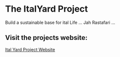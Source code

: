 # The ItalYard Project

Build a sustainable base for ital Life ... Jah Rastafari ...

## Visit the projects website:
[Ital Yard Project Website](https://solomonic.github.io/ital.yard/)